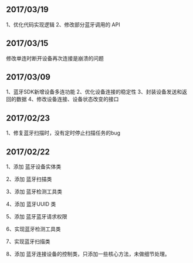 

## 2017/03/19
1、优化代码实现逻辑
2、修改部分蓝牙调用的 API

## 2017/03/15
修改单连时断开设备再次连接是崩溃的问题

## 2017/03/09

1、蓝牙SDK新增设备多连功能
2、优化设备连接的稳定性
3、封装设备发送和返回的数据
4、修改设备连接、设备状态改变的接口


## 2017/02/23
1、修复蓝牙扫描时，没有定时停止扫描任务的bug

## 2017/02/22
1、添加 蓝牙设备实体类

2、添加 蓝牙扫描类

3、添加 蓝牙检测工具类

4、添加 蓝牙UUID 类

5、添加 蓝牙蓝牙请求权限

6、实现蓝牙检测工具类

7、实现蓝牙扫描类

8、添加 蓝牙连接设备的控制类，只添加一些核心方法，未做细节处理。




